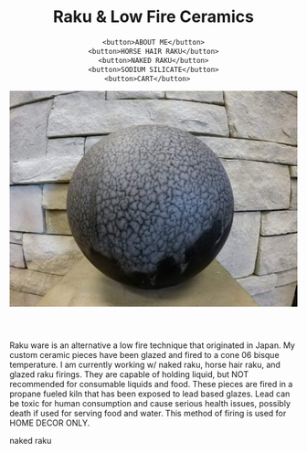 <html>
<title>E.Y.E Ceramics</title>
<body>
	<header> 
	<h1>Raku & Low Fire Ceramics</h1>
	
	<button>ABOUT ME</button>
	<button>HORSE HAIR RAKU</button>
	<button>NAKED RAKU</button>
	<button>SODIUM SILICATE</button>
	<button>CART</button>	

<img src="Blue.jpg">
</header>
<p>Raku ware is an alternative a low fire technique that originated in Japan. My custom ceramic pieces have been glazed and fired to a cone 06 bisque temperature. I am currently working w/ naked raku, horse hair raku, and glazed raku firings. They are capable of holding liquid, but NOT recommended for consumable liquids and food. These pieces are fired in a propane fueled kiln that has been exposed to lead based glazes. Lead can be toxic for human consumption and cause serious health issues, possibly death if used for serving food and water. This method of firing is used for HOME DECOR ONLY. </p>

<h>naked raku</h>
</body>
</html>		

